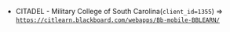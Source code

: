  - CITADEL - Military College of South Carolina(`client_id=1355`) => [`https://citlearn.blackboard.com/webapps/Bb-mobile-BBLEARN/`](https://citlearn.blackboard.com/webapps/Bb-mobile-BBLEARN/)
